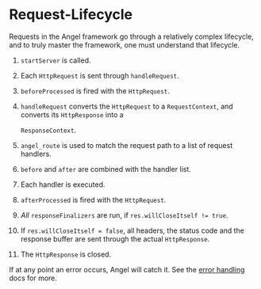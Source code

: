 # Request-Lifecycle

Requests in the Angel framework go through a relatively complex lifecycle, and to truly master the framework, one must understand that lifecycle.

1. `startServer` is called.
2. Each `HttpRequest` is sent through `handleRequest`.
3. `beforeProcessed` is fired with the `HttpRequest`.
4. `handleRequest` converts the `HttpRequest` to a `RequestContext`, and converts its `HttpResponse` into a

   `ResponseContext`.

5. `angel_route` is used to match the request path to a list of request handlers.
6. `before` and `after` are combined with the handler list.
7. Each handler is executed.
8. `afterProcessed` is fired with the `HttpRequest`.
9. _All_ `responseFinalizers` are run, if `res.willCloseItself != true`.
10. If `res.willCloseItself = false`, all headers, the status code and the response buffer are sent through the actual `HttpResponse`.
11. The `HttpResponse` is closed.

If at any point an error occurs, Angel will catch it. See the [error handling](https://github.com/angel-dart/angel/wiki/Error-Handling) docs for more.

